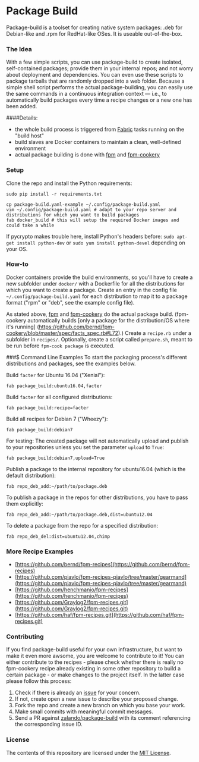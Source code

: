 Package Build
=============

Package-build is a toolset for creating native system packages: .deb for Debian-like and .rpm for RedHat-like OSes. It is useable out-of-the-box.

### The Idea
With a few simple scripts, you can use package-build to create isolated, self-contained packages; provide them in your internal repos; and not worry about deployment and dependencies. You can even use these scripts to package tarballs that are randomly dropped into a web folder. Because a simple shell script performs the actual package-building, you can easily use the same commands in a continuous integration context — i.e., to automatically build packages every time a recipe changes or a new one has been added.

####Details:
- the whole build process is triggered from [Fabric](https://packages.debian.org/unstable/main/fabric) tasks running on the "build host"
- build slaves are Docker containers to maintain a clean, well-defined environment
- actual package building is done with [fpm](https://github.com/jordansissel/fpm) and [fpm-cookery](https://github.com/bernd/fpm-cookery)

### Setup

Clone the repo and install the Python requirements:

    sudo pip install -r requirements.txt

    cp package-build.yaml-example ~/.config/package-build.yaml
    vim ~/.config/package-build.yaml # adapt to your repo server and distributions for which you want to build packages
    fab docker_build # this will setup the required Docker images and could take a while

If pycrypto makes trouble here, install Python's headers before: `sudo apt-get install python-dev` or `sudo yum install python-devel` depending on your OS.

### How-to

Docker containers provide the build environments, so you'll have to create a new subfolder under `docker/` with a Dockerfile for all the distributions for which you want to create a package. Create an entry in the config file `~/.config/package-build.yaml` for each distribution to map it to a package format ("rpm" or "deb", see the example config file).

As stated above, [fpm](https://github.com/jordansissel/fpm) and [fpm-cookery](https://github.com/bernd/fpm-cookery) do the actual package build. (fpm-cookery automatically builds [only a package for the distribution/OS where it's running] (https://github.com/bernd/fpm-cookery/blob/master/spec/facts_spec.rb#L72).) Create a `recipe.rb` under a subfolder in `recipes/`. Optionally, create a script called `prepare.sh`, meant to be run before `fpm-cook package` is executed.

###$ Command Line Examples
To start the packaging process's different distributions and packages, see the examples below.

Build `facter` for Ubuntu 16.04 ("Xenial"):

    fab package_build:ubuntu16.04,facter

Build `facter` for all configured distributions:

    fab package_build:recipe=facter

Build all recipes for Debian 7 ("Wheezy"):

    fab package_build:debian7

For testing: The created package will not automatically upload and publish to your repositories unless you set the parameter `upload` to `True`:

    fab package_build:debian7,upload=True

Publish a package to the internal repository for ubuntu16.04 (which is the default distribution):

    fab repo_deb_add:~/path/to/package.deb

To publish a package in the repos for other distributions, you have to pass them explicitly:

    fab repo_deb_add:~/path/to/package.deb,dist=ubuntu12.04

To delete a package from the repo for a specified distribution:

    fab repo_deb_del:dist=ubuntu12.04,chimp

### More Recipe Examples

- [https://github.com/bernd/fpm-recipes](https://github.com/bernd/fpm-recipes)
- [https://github.com/piavlo/fpm-recipes-piavlo/tree/master/gearmand](https://github.com/piavlo/fpm-recipes-piavlo/tree/master/gearmand)
- [https://github.com/henchmanio/fpm-recipes](https://github.com/henchmanio/fpm-recipes)
- [https://github.com/Graylog2/fpm-recipes.git](https://github.com/Graylog2/fpm-recipes.git)
- [https://github.com/haf/fpm-recipes.git](https://github.com/haf/fpm-recipes.git)

### Contributing

If you find package-build useful for your own infrastructure, but want to make it even more awsome, you are welcome to contribute to it!
You can either contribute to the recipes - please check whether there is really no fpm-cookery recipe already existing in some other repository to build a certain package - or make changes to the project itself. In the latter case please follow this process:

1. Check if there is already an [issue](https://github.com/zalando/package-build/issues) for your concern.
1. If not, create open a new issue to describe your proposed change.
1. Fork the repo and create a new branch on which you base your work.
1. Make small commits with meaningful commit messages.
1. Send a PR against [zalando/package-build](https://github.com/zalando/package-build) with its comment referencing the corresponding issue ID.

### License

The contents of this repository are licensed under the [MIT License](LICENSE).
